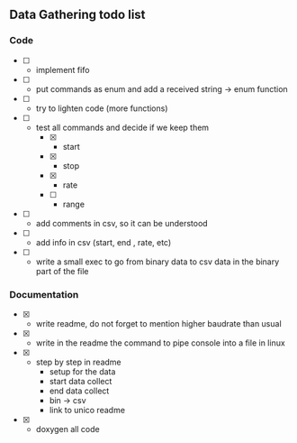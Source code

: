 ## Data Gathering todo list

### Code
- [ ] - implement fifo
- [ ] - put commands as enum and add a received string -> enum function
- [ ] - try to lighten code (more functions)
- [ ] - test all commands and decide if we keep them
    - [x] - start
    - [x] - stop
    - [x] - rate
    - [ ] - range
- [ ] - add comments in csv, so it can be understood
- [ ] - add info in csv (start, end , rate, etc)
- [ ] - write a small exec to go from binary data to csv data in the binary part of the file

### Documentation
- [x] - write readme, do not forget to mention higher baudrate than usual
- [x] - write in the readme the command to pipe console into a file in linux
- [x] - step by step in readme
    * setup for the data
    * start data collect
    * end data collect
    * bin -> csv
    * link to unico readme

- [x] - doxygen all code